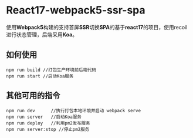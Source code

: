 # React17-webpack5-ssr-spa
使用**Webpack5**构建的支持首屏**SSR**切换**SPA**的基于**react17**的项目，使用recoil进行状态管理，后端采用**Koa**。

## 如何使用

 ```shell
 npm run build //打包生产环境前后端代码
 npm run start //启动Koa服务
 ```

## 其他可用的指令

 ```shell
 npm run dev      //执行打包本地环境并启动 webpack serve
 npm run server   //启动Koa服务
 npm run deploy   //利用pm2发布服务
 npm run server:stop //停止pm2服务
 ```
